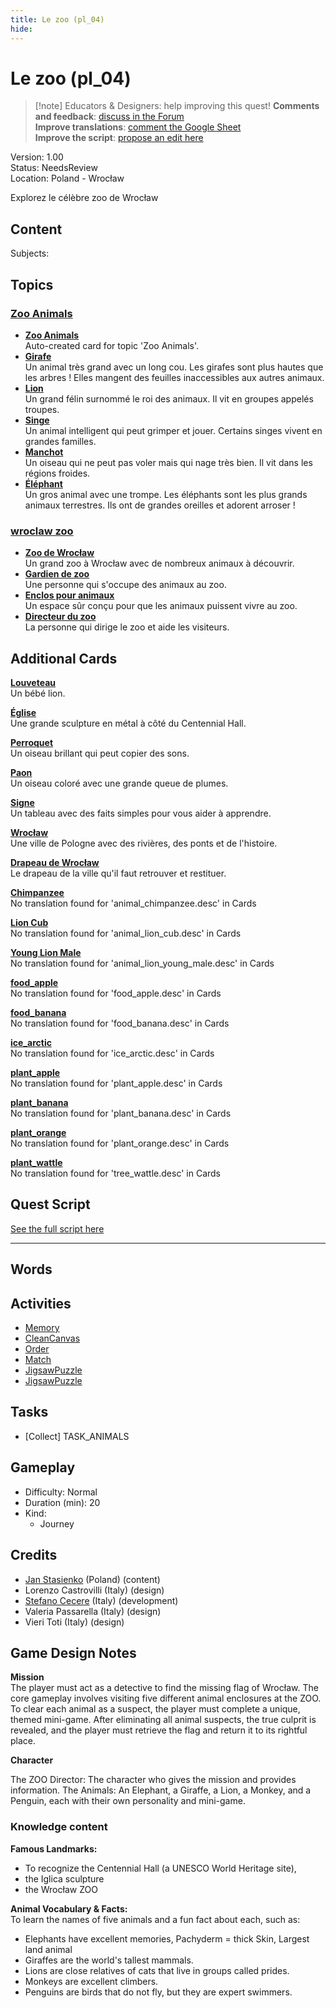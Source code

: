 ```yaml
---
title: Le zoo (pl_04)
hide:
---
```


# Le zoo (pl_04)
> [!note] Educators & Designers: help improving this quest!
> **Comments and feedback**: [discuss in the Forum](https://antura.discourse.group/t/pl-04-the-zoo/35/1)  
> **Improve translations**: [comment the Google Sheet](https://docs.google.com/spreadsheets/d/1FPFOy8CHor5ArSg57xMuPAG7WM27-ecDOiU-OmtHgjw/edit?gid=819047762#gid=819047762)  
> **Improve the script**: [propose an edit here](https://github.com/vgwb/Antura/blob/main/Assets/_discover/_quests/PL_04%20Zoo/PL_04%20Zoo%20-%20Yarn%20Script.yarn)  

Version: 1.00  
Status: NeedsReview  
Location: Poland - Wrocław

Explorez le célèbre zoo de Wrocław

## Content
Subjects: 


## Topics
### [Zoo Animals](../../topics/index.md#zoo)

  - **[Zoo Animals](../../cards/index.md#zoo_animals)**  
    Auto-created card for topic 'Zoo Animals'.  
  - **[Girafe](../../cards/index.md#animal_giraffe)**  
    Un animal très grand avec un long cou. Les girafes sont plus hautes que les arbres ! Elles mangent des feuilles inaccessibles aux autres animaux.  
  - **[Lion](../../cards/index.md#animal_lion)**  
    Un grand félin surnommé le roi des animaux. Il vit en groupes appelés troupes.  
  - **[Singe](../../cards/index.md#animal_monkey)**  
    Un animal intelligent qui peut grimper et jouer. Certains singes vivent en grandes familles.  
  - **[Manchot](../../cards/index.md#animal_penguin)**  
    Un oiseau qui ne peut pas voler mais qui nage très bien. Il vit dans les régions froides.  
  - **[Éléphant](../../cards/index.md#animal_elephant)**  
    Un gros animal avec une trompe. Les éléphants sont les plus grands animaux terrestres. Ils ont de grandes oreilles et adorent arroser !  
### [wroclaw zoo](../../topics/index.md#wroclaw_zoo)

  - **[Zoo de Wrocław](../../cards/index.md#wroclaw_zoo)**  
    Un grand zoo à Wrocław avec de nombreux animaux à découvrir.  
  - **[Gardien de zoo](../../cards/index.md#zoo_keeper)**  
    Une personne qui s'occupe des animaux au zoo.  
  - **[Enclos pour animaux](../../cards/index.md#animal_enclosure)**  
    Un espace sûr conçu pour que les animaux puissent vivre au zoo.  
  - **[Directeur du zoo](../../cards/index.md#zoo_director)**  
    La personne qui dirige le zoo et aide les visiteurs.  

## Additional Cards
**[Louveteau](../../cards/index.md#cub)**  
Un bébé lion.  

**[Église](../../cards/index.md#iglica)**  
Une grande sculpture en métal à côté du Centennial Hall.  

**[Perroquet](../../cards/index.md#parrot)**  
Un oiseau brillant qui peut copier des sons.  

**[Paon](../../cards/index.md#peacock)**  
Un oiseau coloré avec une grande queue de plumes.  

**[Signe](../../cards/index.md#sign)**  
Un tableau avec des faits simples pour vous aider à apprendre.  

**[Wrocław](../../cards/index.md#wroclaw)**  
Une ville de Pologne avec des rivières, des ponts et de l'histoire.  

**[Drapeau de Wrocław](../../cards/index.md#wroclaw_flag)**  
Le drapeau de la ville qu'il faut retrouver et restituer.  

**[Chimpanzee](../../cards/index.md#animal_chimpanzee)**  
No translation found for 'animal_chimpanzee.desc' in Cards  

**[Lion Cub](../../cards/index.md#animal_lion_cub)**  
No translation found for 'animal_lion_cub.desc' in Cards  

**[Young Lion Male](../../cards/index.md#animal_lion_young_male)**  
No translation found for 'animal_lion_young_male.desc' in Cards  

**[food_apple](../../cards/index.md#food_apple)**  
No translation found for 'food_apple.desc' in Cards  

**[food_banana](../../cards/index.md#food_banana)**  
No translation found for 'food_banana.desc' in Cards  

**[ice_arctic](../../cards/index.md#ice_arctic)**  
No translation found for 'ice_arctic.desc' in Cards  

**[plant_apple](../../cards/index.md#plant_apple)**  
No translation found for 'plant_apple.desc' in Cards  

**[plant_banana](../../cards/index.md#plant_banana)**  
No translation found for 'plant_banana.desc' in Cards  

**[plant_orange](../../cards/index.md#plant_orange)**  
No translation found for 'plant_orange.desc' in Cards  

**[plant_wattle](../../cards/index.md#tree_wattle)**  
No translation found for 'tree_wattle.desc' in Cards  

## Quest Script

[See the full script here](./pl_04-script.md)

---

## Words
## Activities
- [Memory](../activities/index.md#Memory)
- [CleanCanvas](../activities/index.md#CleanCanvas)
- [Order](../activities/index.md#Order)
- [Match](../activities/index.md#Match)
- [JigsawPuzzle](../activities/index.md#JigsawPuzzle)
- [JigsawPuzzle](../activities/index.md#JigsawPuzzle)

## Tasks
- [Collect] TASK_ANIMALS
## Gameplay
- Difficulty: Normal
- Duration (min): 20
- Kind:
  - Journey
## Credits
- [Jan Stasienko](mailto:jan.stasienko@dsw.edu.pl) (Poland) (content)
- Lorenzo Castrovilli (Italy) (design)
- [Stefano Cecere](https://stefanocecere.com) (Italy) (development)
- Valeria Passarella (Italy) (design)
- Vieri Toti (Italy) (design)

## Game Design Notes

**Mission**  
The player must act as a detective to find the missing flag of Wrocław. The core gameplay involves visiting five different animal enclosures at the ZOO. To clear each animal as a suspect, the player must complete a unique, themed mini-game. After eliminating all animal suspects, the true culprit is revealed, and the player must retrieve the flag and return it to its rightful place.

**Character**

The ZOO Director: The character who gives the mission and provides information.
The Animals: An Elephant, a Giraffe, a Lion, a Monkey, and a Penguin, each with their own personality and mini-game.

### Knowledge content
**Famous Landmarks:**   

- To recognize the Centennial Hall (a UNESCO World Heritage site), 
- the Iglica sculpture
- the Wrocław ZOO

**Animal Vocabulary & Facts:**  
To learn the names of five animals and a fun fact about each, such as:

- Elephants have excellent memories, Pachyderm = thick Skin, Largest land animal
- Giraffes are the world's tallest mammals.
- Lions are close relatives of cats that live in groups called prides.
- Monkeys are excellent climbers.
- Penguins are birds that do not fly, but they are expert swimmers.

